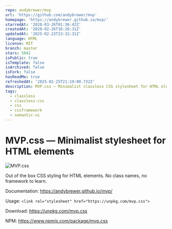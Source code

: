 ```yaml
---
repo: andybrewer/mvp
url: 'https://github.com/andybrewer/mvp'
homepage: 'https://andybrewer.github.io/mvp/'
starredAt: '2020-03-26T01:36:42Z'
createdAt: '2020-02-26T16:26:31Z'
updatedAt: '2025-02-23T23:32:31Z'
language: HTML
license: MIT
branch: master
stars: 5042
isPublic: true
isTemplate: false
isArchived: false
isFork: false
hasReadMe: true
refreshedAt: '2025-02-25T21:19:00.732Z'
description: MVP.css — Minimalist classless CSS stylesheet for HTML elements
tags:
  - classless
  - classless-css
  - css
  - cssframework
  - semantic-ui
---
```


# MVP.css — Minimalist stylesheet for HTML elements

![MVP.css](img/brand.png)

Out of the box CSS styling for HTML elements. No class names, no framework to learn.

Documentation: <https://andybrewer.github.io/mvp/>

Usage: `<link rel="stylesheet" href="https://unpkg.com/mvp.css">`

Download: <https://unpkg.com/mvp.css>

NPM: <https://www.npmjs.com/package/mvp.css>
